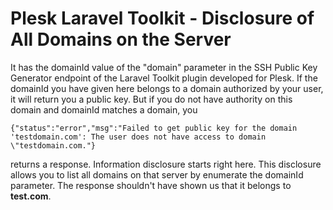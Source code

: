 # Plesk Laravel Toolkit - Disclosure of All Domains on the Server

It has the domainId value of the "domain" parameter in the SSH Public Key Generator endpoint of the Laravel Toolkit plugin developed for Plesk. If the domainId you have given here belongs to a domain authorized by your user, it will return you a public key. But if you do not have authority on this domain and domainId matches a domain, you

```
{"status":"error","msg":"Failed to get public key for the domain 'testdomain.com': The user does not have access to domain \"testdomain.com."}
```

returns a response. Information disclosure starts right here. This disclosure allows you to list all domains on that server by enumerate the domainId parameter. The response shouldn't have shown us that it belongs to **test.com**.

